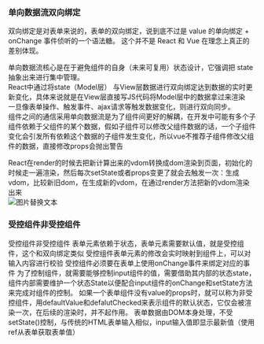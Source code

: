 ### 单向数据流双向绑定 ###  

双向绑定是对表单来说的，表单的双向绑定，说到底不过是 value 的单向绑定 + onChange 事件侦听的一个语法糖。
这个并不是 React 和 Vue 在理念上真正的差别体现。

单向数据流核心是在于避免组件的自身（未来可复用）状态设计，它强调把 state抽象出来进行集中管理。  
React中通过将state（Model层） 与View层数据进行双向绑定达到数据的实时更新变化，具体来说就是在View层直接写JS代码将Model层中的数据拿过来渲染  
一旦像表单操作、触发事件、ajax请求等触发数据变化，则进行双向同步。  
组件之间的通信采用单向数据流是为了组件间更好的解耦，在开发中可能有多个子组件依赖于父组件的某个数据，假如子组件可以修改父组件数据的话，一个子组件变化会引发所有依赖这个数据的子组件发生变化，所以vue不推荐子组件修改父组件的数据，直接修改props会抛出警告  

React在render的时候去把新计算出来的vdom转换成dom渲染到页面，初始化的时候走一遍渲染，然后每次setState或者props变更了就会去触发一次：生成vdom，比较新旧dom，在生成新的vdom，在通过render方法把新的vdom渲染出来  
<img src="/images/bind.png" alt="图片替换文本"  align="bottom" /> 
### 受控组件非受控组件 ###  

受控组件非受控组件
表单元素依赖于状态，表单元素需要默认值，就是受控组件，这个和双向绑定类似
受控组件表单元素的修改会实时映射到组件上，可以对输入内容进行校验
受控组件必须要在表单上使用onChange事件来绑定对应的事件
为了控制组件，就需要能够控制input组件的值，需要借助其内部的状态state，组件内部需要维护一个状态State以便配合input组件的onChange和setState方法来完成对组件的控制。
如果一个表单组件没有value的props时，就可以称为非受控组件，用defaultValue和defalutChecked来表示组件的默认状态，它仅会被渲染一次，在后续的渲染时，并不起作用。
表单数据由DOM本身处理，不受setState()控制，与传统的HTML表单输入相似，input输入值即显示最新值（使用ref从表单获取表单值）
